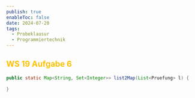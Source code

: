 ```yaml
---
publish: true
enableToc: false
date: 2024-07-20
tags:
  - Probeklausur
  - Programmiertechnik
---
```

## <font color="#ffc000">WS 19 Aufgabe 6</font>
```java
public static Map<String, Set<Integer>> list2Map(List<Pruefung> l) {
	
}
```
